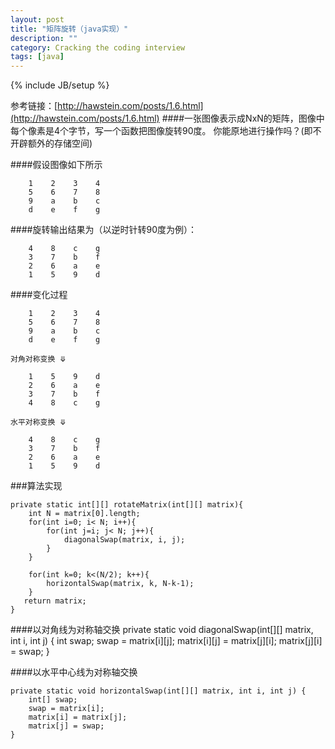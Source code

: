 ```yaml
---
layout: post
title: "矩阵旋转（java实现）"
description: ""
category: Cracking the coding interview
tags: [java]
---
```

{% include JB/setup %}

参考链接：[http://hawstein.com/posts/1.6.html](http://hawstein.com/posts/1.6.html)
####一张图像表示成NxN的矩阵，图像中每个像素是4个字节，写一个函数把图像旋转90度。 你能原地进行操作吗？(即不开辟额外的存储空间)

####假设图像如下所示

        1    2    3    4
        5    6    7    8
        9    a    b    c
        d    e    f    g
    
####旋转输出结果为（以逆时针转90度为例）：

        4    8    c    g
        3    7    b    f
        2    6    a    e
        1    5    9    d
    
####变化过程

        1    2    3    4
        5    6    7    8
        9    a    b    c
        d    e    f    g
    
`对角对称变换 ⤋`

        1    5    9    d
        2    6    a    e
        3    7    b    f
        4    8    c    g
    
`水平对称变换 ⤋`

        4    8    c    g
        3    7    b    f
        2    6    a    e
        1    5    9    d
    
###算法实现

    private static int[][] rotateMatrix(int[][] matrix){
        int N = matrix[0].length;
        for(int i=0; i< N; i++){
            for(int j=i; j< N; j++){
                diagonalSwap(matrix, i, j);
            }
        }

        for(int k=0; k<(N/2); k++){
            horizontalSwap(matrix, k, N-k-1);
        }
       return matrix;
    }

####以对角线为对称轴交换
    private static void diagonalSwap(int[][] matrix, int i, int j) {
        int swap;
        swap = matrix[i][j];
        matrix[i][j] = matrix[j][i];
        matrix[j][i] = swap;
    }

####以水平中心线为对称轴交换

    private static void horizontalSwap(int[][] matrix, int i, int j) {
        int[] swap;
        swap = matrix[i];
        matrix[i] = matrix[j];
        matrix[j] = swap;
    }